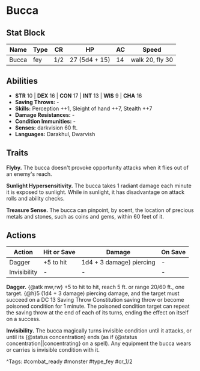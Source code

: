 # Bucca

## Stat Block

| Name | Type | CR | HP | AC | Speed |
|------|------|----|----|----|-------|
| Bucca | fey | 1/2 | 27 (5d4 + 15) | 14 | walk 20, fly 30 |

## Abilities

- **STR** 10 | **DEX** 16 | **CON** 17 | **INT** 13 | **WIS** 9 | **CHA** 16
- **Saving Throws:** -  
- **Skills:** Perception ++1, Sleight of hand ++7, Stealth ++7  
- **Damage Resistances:** -  
- **Condition Immunities:** -  
- **Senses:** darkvision 60 ft.  
- **Languages:** Darakhul, Dwarvish

## Traits

**Flyby.** The bucca doesn't provoke opportunity attacks when it flies out of an enemy's reach.

**Sunlight Hypersensitivity.** The bucca takes 1 radiant damage each minute it is exposed to sunlight. While in sunlight, it has disadvantage on attack rolls and ability checks.

**Treasure Sense.** The bucca can pinpoint, by scent, the location of precious metals and stones, such as coins and gems, within 60 feet of it.


## Actions

| Action | Hit or Save | Damage | On Save |
|--------|--------------|--------|----------|
| Dagger | +5 to hit | 1d4 + 3 damage) piercing | - |
| Invisibility | - | - | - |

**Dagger.** {@atk mw,rw} +5 to hit to hit, reach 5 ft. or range 20/60 ft., one target. {@h}5 (1d4 + 3 damage) piercing damage, and the target must succeed on a DC 13 Saving Throw Constitution saving throw or become poisoned condition for 1 minute. The poisoned condition target can repeat the saving throw at the end of each of its turns, ending the effect on itself on a success.

**Invisibility.** The bucca magically turns invisible condition until it attacks, or until its {@status concentration} ends (as if {@status concentration||concentrating} on a spell). Any equipment the bucca wears or carries is invisible condition with it.


^Tags: #combat_ready #monster #type_fey #cr_1/2